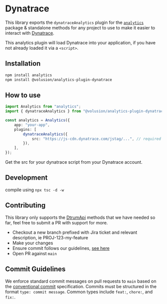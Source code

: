 <!--
title: Adding Dynatrace to your app using open source analytics
description: Connect Dynatrace to the analytics library
pageTitle: Dynatrace
-->

# Dynatrace

This library exports the `dynatraceAnalytics` plugin for the [`analytics`](https://www.npmjs.com/package/analytics) package & standalone methods for any project to use to make it easier to interact with [Dynatrace](https://www.dynatrace.com/).

This analytics plugin will load Dynatrace into your application, if you have not already loaded it via a `<script>`.

## Installation

```bash
npm install analytics
npm install @volusion/analytics-plugin-dynatrace
```

## How to use

```typescript
import Analytics from "analytics";
import { dynatraceAnalytics } from "@volusion/analytics-plugin-dynatrace";

const analytics = Analytics({
    app: "your-app",
    plugins: [
        dynatraceAnalytics({
            src: "https://js-cdn.dynatrace.com/jstag/...", // required
        }),
    ],
});
```

Get the src for your dynatrace script from your Dynatrace account.

## Development

compile using `npx tsc -d -w`

## Contributing

This library only supports the [DtrumApi](https://www.dynatrace.com/support/doc/javascriptapi/interfaces/dtrum_types.DtrumApi.html) methods that we have needed so far, feel free to submit a PR with support for more.

* Checkout a new branch prefixed with Jira ticket and relevant description, ie PROJ-123-my-feature
* Make your changes
* Ensure commit follows our guidelines, [see here](#commit-guidelines)
* Open PR against `main`

## Commit Guidelines

We enforce standard commit messages on pull requests to `main` based on the [conventional commit](https://www.conventionalcommits.org/en/v1.0.0/) specification. Commits must be structured in the format `type: commit message`. Common types include `feat:`, `chore:`, and `fix:`.
